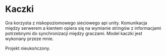 # Kaczki

Gra korzysta z niskopoziomowego sieciowego api unity. Komunikacja między serwerem a kientem opiera się na wymianie stringów z informacjami potrzebnymi do synchronizacji między graczami.
Model kaczki jest wykonany przeze mnie.

Projekt nieukończony.
